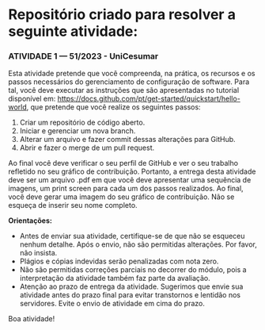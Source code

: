 # Repositório criado para resolver a seguinte atividade:


### ATIVIDADE 1 — 51/2023 - UniCesumar

Esta atividade pretende que você compreenda, na prática, os recursos e os passos necessários do gerenciamento de configuração de software. Para tal, você deve executar as instruções que são apresentadas no tutorial disponível em: https://docs.github.com/pt/get-started/quickstart/hello-world, que pretende que você realize os seguintes passos:

1. Criar um repositório de código aberto.
2. Iniciar e gerenciar um nova branch.
3. Alterar um arquivo e fazer commit dessas alterações para GitHub.
4. Abrir e fazer o merge de um pull request.

Ao final você deve verificar o seu perfil de GitHub e ver o seu trabalho refletido no seu gráfico de contribuição. Portanto, a entrega desta atividade deve ser um arquivo .pdf em que você deve apresentar uma sequência de imagens, um print screen para cada um dos passos realizados. Ao final, você deve gerar uma imagem do seu gráfico de contribuição. Não se esqueça de inserir seu nome completo.​

**Orientações:**
- Antes de enviar sua atividade, certifique-se de que não se esqueceu nenhum detalhe. Após o envio, não são permitidas alterações. Por favor, não insista.
- Plágios e cópias indevidas serão penalizadas com nota zero.
- Não são permitidas correções parciais no decorrer do módulo, pois a interpretação da atividade também faz parte da avaliação.
- Atenção ao prazo de entrega da atividade. Sugerimos que envie sua atividade antes do prazo final para evitar transtornos e lentidão nos servidores. Evite o envio de atividade em cima do prazo.

Boa atividade!
